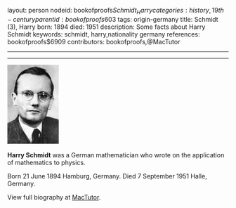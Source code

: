layout: person
nodeid: bookofproofs$Schmidt_Harry
categories: history,19th-century
parentid: bookofproofs$603
tags: origin-germany
title: Schmidt (3), Harry
born: 1894
died: 1951
description: Some facts about Harry Schmidt
keywords: schmidt, harry,nationality germany
references: bookofproofs$6909
contributors: bookofproofs,@MacTutor

---


---

![Schmidt_Harry.jpg](https://github.com/bookofproofs/bookofproofs.github.io/blob/main/_sources/_assets/images/portraits/Schmidt_Harry.jpg?raw=true)

**Harry Schmidt** was a German mathematician who wrote on the application of mathematics to physics.

Born 21 June 1894 Hamburg, Germany. Died 7 September 1951 Halle, Germany.


View full biography at [MacTutor](https://mathshistory.st-andrews.ac.uk/Biographies/Schmidt_Harry/).